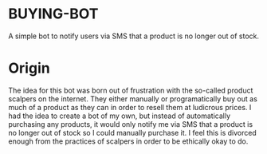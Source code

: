 # BUYING-BOT

A simple bot to notify users via SMS that a product is no longer out of stock.

# Origin

The idea for this bot was born out of frustration with the so-called product 
scalpers on the internet. They either manually or programatically buy out as 
much of a product as they can in order to resell them at ludicrous prices.
I had the idea to create a bot of my own, but instead of automatically 
purchasing any products, it would only notify me via SMS that a product is
no longer out of stock so I could manually purchase it. I feel this is divorced
enough from the practices of scalpers in order to be ethically okay to do.